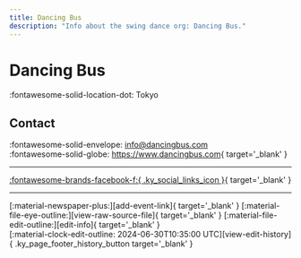 ```yaml
---
title: Dancing Bus
description: "Info about the swing dance org: Dancing Bus."
---
```


# Dancing Bus

:fontawesome-solid-location-dot: Tokyo  


## Contact

:fontawesome-solid-envelope: <info@dancingbus.com>  
:fontawesome-solid-globe: <https://www.dancingbus.com>{ target='_blank' }  

---

 [:fontawesome-brands-facebook-f:{ .ky_social_links_icon }](https://www.facebook.com/dancingbus){ target='_blank' }

---

<div class="ky_page_footer" markdown>
<div class="ky_page_footer_trailing" markdown="span">
[:material-newspaper-plus:][add-event-link]{ target='_blank' }
[:material-file-eye-outline:][view-raw-source-file]{ target='_blank' }
[:material-file-edit-outline:][edit-info]{ target='_blank' }
</div>
<div class="ky_page_footer_leading" markdown="span">
[:material-clock-edit-outline: 2024-06-30T10:35:00 UTC][view-edit-history]{ .ky_page_footer_history_button target='_blank' }
</div>
</div>

[add-event-link]: https://github.com/swingdance/events/issues/new?assignees=&labels=add+event&projects=&template=02-add_entity.yml&title=%5Bja_JP%5D%20%3CName%3E&region=ja_JP&province=Tokyo&city=Tokyo&org_id=dancing-bus "Add Event"
[view-raw-source-file]: https://github.com/swingdance/orgs/blob/main/ja_JP/dancing-bus.json "View Raw Source File"
[edit-info]: https://github.com/swingdance/orgs/issues/new?assignees=&labels=update+org&projects=&template=03-update_entity.yml&title=%5Bja_JP%5D%20Dancing%20Bus&region=ja_JP&id=dancing-bus&name=Dancing%20Bus "Edit Info"

[view-edit-history]: https://github.com/swingdance/orgs/commits/main/ja_JP/dancing-bus.json "View Edit History"
